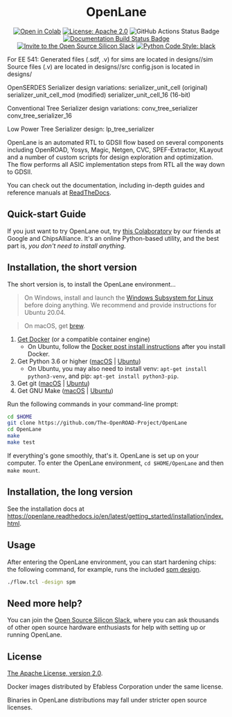 <h1 align="center">OpenLane</h1>
<p align="center">
    <a href="https://colab.research.google.com/github/chipsalliance/silicon-notebooks/blob/main/digital-inverter-openlane.ipynb"><img src="https://colab.research.google.com/assets/colab-badge.svg" alt="Open in Colab"></a>
    <a href="https://opensource.org/licenses/Apache-2.0"><img src="https://img.shields.io/badge/License-Apache%202.0-blue.svg" alt="License: Apache 2.0"/></a>
    <img src="https://github.com/efabless/volare/actions/workflows/ci.yml/badge.svg?branch=main" alt="GitHub Actions Status Badge" />
    <a href="https://openlane.readthedocs.io/"><img src="https://readthedocs.org/projects/openlane/badge/?version=latest" alt="Documentation Build Status Badge"/></a>
    <a href="https://invite.skywater.tools"><img src="https://img.shields.io/badge/Community-Open%20Source%20Silicon%20Slack-ff69b4?logo=slack" alt="Invite to the Open Source Silicon Slack"/></a>
    <a href="https://github.com/psf/black"><img src="https://img.shields.io/badge/python%20code%20style-black-000000.svg" alt="Python Code Style: black"/></a>
</p>

For EE 541:
Generated files (.sdf, .v) for sims are located in designs/<serializer>/sim
Source files (.v) are located in designs/<serializer>/src
config.json is located in designs/<serializer>

OpenSERDES Serializer design variations:
serializer_unit_cell (original)
serializer_unit_cell_mod (modified)
serializer_unit_cell_16 (16-bit)

Conventional Tree Serializer design variations:
conv_tree_serializer
conv_tree_serializer_16

Low Power Tree Serializer design:
lp_tree_serializer

OpenLane is an automated RTL to GDSII flow based on several components including OpenROAD, Yosys, Magic, Netgen, CVC, SPEF-Extractor, KLayout and a number of custom scripts for design exploration and optimization. The flow performs all ASIC implementation steps from RTL all the way down to GDSII.

You can check out the documentation, including in-depth guides and reference manuals at [ReadTheDocs](https://openlane.readthedocs.io/).

## Quick-start Guide
If you just want to try OpenLane out, try [this Colaboratory](https://colab.research.google.com/github/chipsalliance/silicon-notebooks/blob/main/digital-inverter-openlane.ipynb) by our friends at Google and ChipsAlliance. It's an online Python-based utility, and the best part is, *you don't need to install anything.*

## Installation, the short version
The short version is, to install the OpenLane environment...

> On Windows, install and launch the [Windows Subsystem for Linux](https://docs.microsoft.com/en-us/windows/wsl/install) before doing anything. We recommend and provide instructions for Ubuntu 20.04.

> On macOS, get [brew](https://brew.sh).

1. [Get Docker](https://docs.docker.com/get-docker/) (or a compatible container engine)
    * On Ubuntu, follow the [Docker post install instructions](https://docs.docker.com/engine/install/linux-postinstall/) after you install Docker.
2. Get Python 3.6 or higher ([macOS](https://formulae.brew.sh/formula/python3) | [Ubuntu](https://packages.ubuntu.com/focal/python3))
    * On Ubuntu, you may also need to install venv: `apt-get install python3-venv`, and pip: `apt-get install python3-pip`.
3. Get git ([macOS](https://formulae.brew.sh/formula/git) | [Ubuntu](https://packages.ubuntu.com/focal/git))
4. Get GNU Make ([macOS](https://formulae.brew.sh/formula/make) | [Ubuntu](https://packages.ubuntu.com/focal/make))


Run the following commands in your command-line prompt:

```sh
cd $HOME
git clone https://github.com/The-OpenROAD-Project/OpenLane
cd OpenLane
make
make test
```

If everything's gone smoothly, that's it. OpenLane is set up on your computer. To enter the OpenLane environment, `cd $HOME/OpenLane` and then `make mount`.

## Installation, the long version
See the installation docs at https://openlane.readthedocs.io/en/latest/getting_started/installation/index.html.

## Usage
After entering the OpenLane environment, you can start hardening chips: the following command, for example, runs the included [spm design](./designs/spm).

```sh
./flow.tcl -design spm
```



## Need more help?
You can join the [Open Source Silicon Slack](https://invite.skywater.tools), where you can ask thousands of other open source hardware enthusiasts for help with setting up or running OpenLane.

## License
[The Apache License, version 2.0](https://www.apache.org/licenses/LICENSE-2.0.txt).

Docker images distributed by Efabless Corporation under the same license.

Binaries in OpenLane distributions may fall under stricter open source licenses.
